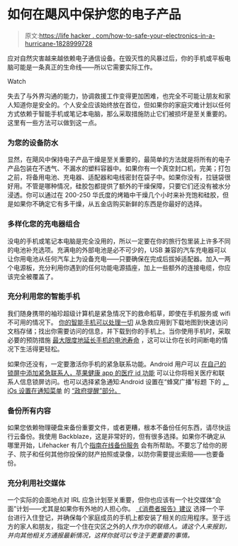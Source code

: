 # 如何在飓风中保护您的电子产品

> 原文:[https://life hacker . com/how-to-safe-your-electronics-in-a-hurricane-1828999728](https://lifehacker.com/how-to-safeguard-your-electronics-in-a-hurricane-1828999728)

应对自然灾害越来越依赖电子通信设备。在毁灭性的风暴过后，你的手机或平板电脑可能是一条真正的生命线——所以它需要实际工作。

Watch

失去了与外界沟通的能力，协调救援工作变得更加困难，也完全不可能让朋友和家人知道你是安全的。个人安全应该始终放在首位，但如果你的家庭灾难计划以任何方式依赖于智能手机或笔记本电脑，那么采取措施防止它们被损坏是至关重要的。这里有一些方法可以做到这一点。

### 为您的设备防水

显然，在飓风中保持电子产品干燥是至关重要的，最简单的方法就是将所有的电子产品包装在不透气、不漏水的塑料容器中。如果你有一个真空封口机，完美；打包之前，将备用电池、充电器、适配器和电线密封在袋子中。如果你没有，拉链袋很好用。不管是哪种情况，硅胶包都提供了额外的干燥保障，只要它们还没有被水分浸透。你可以通过在 200-250 华氏度的烤箱中干燥几个小时来补充饱和硅胶，但是如果你不确定它有多干燥，从五金店购买新鲜的东西是你最好的选择。

### 多样化您的充电器组合

没电的手机或笔记本电脑是完全没用的，所以一定要在你的旅行包里装上许多不同的电池补充选项。充满电的外部电池是必不可少的，USB 兼容的汽车充电器可以让你用电池从任何汽车上为设备充电——只要确保在完成后拔掉适配器。加入一两个电源板，充分利用你遇到的任何功能电源插座，加上一些额外的连接电缆，你应该完全被覆盖了。

### 充分利用您的智能手机

我们随身携带的袖珍超级计算机是紧急情况下的救命稻草，即使在手机服务或 wifi 不可用的情况下。 [你的智能手机可以处理一切](https://lifehacker.com/how-to-use-your-smartphone-as-an-essential-part-of-your-1442683676) 从急救应用到下载地图到快速访问文档存储；找出你需要访问的信息，并下载到你的手机上。当你使用手机时，采取必要的预防措施 [最大限度地延长手机的电池寿命](https://lifehacker.com/how-to-maximize-battery-life-and-minimize-data-usage-wh-1827386148) ，这可以让你在长时间断电的情况下生活得更轻松。

如果你还没有，一定要激活你手机的紧急联系功能。Android 用户可以 [在自己的锁屏](https://www.wikihow.com/Add-an-Emergency-Contact-to-the-Lock-Screen-on-Android)[中添加紧急联系人，苹果健康 app 的医疗 id 功能](https://support.apple.com/en-us/HT207021) 可以让你将相关医疗和联系人信息锁屏访问。也可以选择紧急通知:Android 设置在“蜂窝广播”标题 下的 [，iOs 设置在通知菜单](https://www.androidcentral.com/amber-alerts-and-android-what-you-need-know) 的 [“政府提醒”部分。](https://support.apple.com/en-us/HT202743)

### 备份所有内容

如果您依赖物理硬盘来备份重要文件，或者更糟，根本不备份任何东西，请尽快运行云备份。我使用 Backblaze，这是非常好的，但有很多选择。如果你不确定从哪里开始，Lifehacker 有几个[指南](https://lifehacker.com/how-to-back-up-your-files-now-that-crashplan-isnt-an-op-1798320345)[在线备份服务](https://lifehacker.com/how-do-you-back-up-your-data-in-the-cloud-1828396275) 会有所帮助。不要忘了给你的房子、院子和任何其他你投保的财产拍照或录像，以防你需要提出索赔——也要备份。

### **充分利用社交媒体**

一个实际的会面地点对 IRL 应急计划至关重要，但你也应该有一个社交媒体“会面”计划——尤其是如果你有外地的人担心你。 [《消费者报告》建议](https://www.consumerreports.org/emergency-preparedness/how-to-prepare-your-electronic-devices-for-a-natural-disaster/) 选择一个平台进行入住登记，并确保每个家庭成员的手机上都安装了相关的应用程序。至于远方的家人和朋友，指定一个住在灾区之外的人*作为你的联络人。请这个人来报到，并向其他相关方通报最新情况，这样你就可以专注于更重要的事情。*